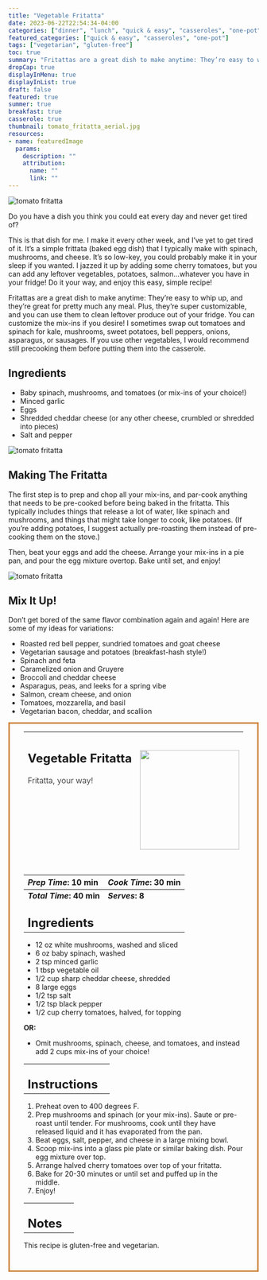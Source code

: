 ```yaml
---
title: "Vegetable Fritatta"
date: 2023-06-22T22:54:34-04:00
categories: ["dinner", "lunch", "quick & easy", "casseroles", "one-pot"]
featured_categories: ["quick & easy", "casseroles", "one-pot"]
tags: ["vegetarian", "gluten-free"]
toc: true
summary: "Fritattas are a great dish to make anytime: They’re easy to whip up, and they’re great for pretty much any meal. Plus, they’re super customizable, and you can use them to clean leftover produce out of your fridge. You can customize the mix-ins if you desire!"
dropCap: true
displayInMenu: true
displayInList: true
draft: false
featured: true
summer: true
breakfast: true
casserole: true
thumbnail: tomato_fritatta_aerial.jpg
resources:
- name: featuredImage
  params:
    description: ""
    attribution:
      name: ""
      link: ""
---
```



![tomato fritatta](../../tomato_fritatta_aerial.jpg)

Do you have a dish you think you could eat every day and never get tired of?

This is that dish for me. I make it every other week, and I’ve yet to get tired of it. It’s a simple frittata (baked egg dish) that I typically make with spinach, mushrooms, and cheese. It’s so low-key, you could probably make it in your sleep if you wanted. I jazzed it up by adding some cherry tomatoes, but you can add any leftover vegetables, potatoes, salmon…whatever you have in your fridge! Do it your way, and enjoy this easy, simple recipe!

Fritattas are a great dish to make anytime: They’re easy to whip up, and they’re great for pretty much any meal. Plus, they’re super customizable, and you can use them to clean leftover produce out of your fridge. You can customize the mix-ins if you desire! I sometimes swap out tomatoes and spinach for kale, mushrooms, sweet potatoes, bell peppers, onions, asparagus, or sausages. If you use other vegetables, I would recommend still precooking them before putting them into the casserole.

## Ingredients

- Baby spinach, mushrooms, and tomatoes (or mix-ins of your choice!)
- Minced garlic
- Eggs
- Shredded cheddar cheese (or any other cheese, crumbled or shredded into pieces)
- Salt and pepper


![tomato fritatta](../../tomato_fritatta.jpeg)

## Making The Fritatta

The first step is to prep and chop all your mix-ins, and par-cook anything that needs to be pre-cooked before being baked in the fritatta. This typically includes things that release a lot of water, like spinach and mushrooms, and things that might take longer to cook, like potatoes. (If you’re adding potatoes, I suggest actually pre-roasting them instead of pre-cooking them on the stove.)

Then, beat your eggs and add the cheese. Arrange your mix-ins in a pie pan, and pour the egg mixture overtop. Bake until set, and enjoy!

![tomato fritatta](../../tomato_fritatta_sliced.jpeg)

## Mix It Up!

Don’t get bored of the same flavor combination again and again! Here are some of my ideas for variations:

- Roasted red bell pepper, sundried tomatoes and goat cheese
- Vegetarian sausage and potatoes (breakfast-hash style!)
- Spinach and feta
- Caramelized onion and Gruyere
- Broccoli and cheddar cheese
- Asparagus, peas, and leeks for a spring vibe
- Salmon, cream cheese, and onion
- Tomatoes, mozzarella, and basil
- Vegetarian bacon, cheddar, and scallion

<div style = "border-style: solid; border-width: 3px; border-color: peru; padding: 2em; padding-top:0em;"  id = "recipe"> 

| <div style = "margin-bottom:10em;"><h2>Vegetable Fritatta</h2><p style = "font-weight: 300;">Fritatta, your way!</p></div> | <img src="../../tomato_fritatta_aerial.jpg"  width="200em" height="200em"> |
| :--- | :----: |

| _Prep Time_: 10 min  | _Cook Time_: 30 min  |
| :--- | :--- |
| **_Total Time_: 40 min** | **_Serves_: 8**  |
| <div><h2 style = "margin-top:1em; margin-bottom:0;" >Ingredients</h2></div>|   |
- 12 oz white mushrooms, washed and sliced
- 6 oz baby spinach, washed
- 2 tsp minced garlic
- 1 tbsp vegetable oil
- 1/2 cup sharp cheddar cheese, shredded
- 8 large eggs
- 1/2 tsp salt
- 1/2 tsp black pepper
- 1/2 cup cherry tomatoes, halved, for topping

**OR:** 

- Omit mushrooms, spinach, cheese, and tomatoes, and instead add 2 cups mix-ins of your choice!

|   |    |
| :--- | :--- |
| <div><h2 style = "margin-top:1em; margin-bottom:0;" >Instructions</h2></div>|   |

1. Preheat oven to 400 degrees F.
2. Prep mushrooms and spinach (or your mix-ins). Saute or pre-roast until tender. For mushrooms, cook until they have released liquid and it has evaporated from the pan.
3. Beat eggs, salt, pepper, and cheese in a large mixing bowl.
4. Scoop mix-ins into a glass pie plate or similar baking dish. Pour egg mixture over top.
5. Arrange halved cherry tomatoes over top of your fritatta.
6. Bake for 20-30 minutes or until set and puffed up in the middle.
7. Enjoy!

|   |    |
| :--- | :--- |
| <div><h2 style = "margin-top:1em; margin-bottom:0;" >Notes</h2></div>|   |

This recipe is gluten-free and vegetarian.

</div>
